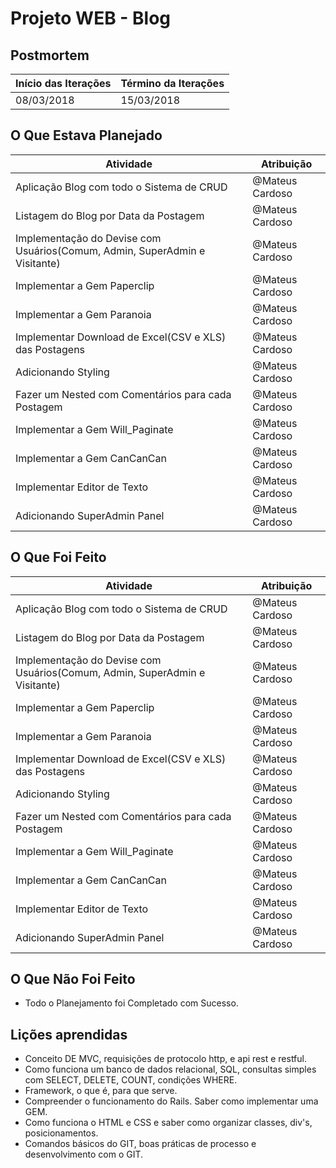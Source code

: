 # Projeto WEB - Blog

## Postmortem

Início das Iterações | Término da Iterações 
---------- | -----------
08/03/2018 | 15/03/2018

## O Que Estava Planejado

Atividade | Atribuição
---------- | -----------
|Aplicação Blog com todo o Sistema de CRUD | @Mateus Cardoso|
|Listagem do Blog por Data da Postagem | @Mateus Cardoso|
|Implementação do Devise com Usuários(Comum, Admin, SuperAdmin e Visitante) | @Mateus Cardoso|
|Implementar a Gem Paperclip | @Mateus Cardoso|
|Implementar a Gem Paranoia | @Mateus Cardoso|
|Implementar Download de Excel(CSV e XLS) das Postagens | @Mateus Cardoso|
|Adicionando Styling | @Mateus Cardoso|
|Fazer um Nested com Comentários para cada Postagem | @Mateus Cardoso|
|Implementar a Gem Will_Paginate | @Mateus Cardoso|
|Implementar a Gem CanCanCan | @Mateus Cardoso|
|Implementar Editor de Texto | @Mateus Cardoso|
|Adicionando SuperAdmin Panel | @Mateus Cardoso|

## O Que Foi Feito

Atividade | Atribuição
---------- | -----------
|Aplicação Blog com todo o Sistema de CRUD | @Mateus Cardoso|
|Listagem do Blog por Data da Postagem | @Mateus Cardoso|
|Implementação do Devise com Usuários(Comum, Admin, SuperAdmin e Visitante) | @Mateus Cardoso|
|Implementar a Gem Paperclip | @Mateus Cardoso|
|Implementar a Gem Paranoia | @Mateus Cardoso|
|Implementar Download de Excel(CSV e XLS) das Postagens | @Mateus Cardoso|
|Adicionando Styling | @Mateus Cardoso|
|Fazer um Nested com Comentários para cada Postagem | @Mateus Cardoso|
|Implementar a Gem Will_Paginate | @Mateus Cardoso|
|Implementar a Gem CanCanCan | @Mateus Cardoso|
|Implementar Editor de Texto | @Mateus Cardoso|
|Adicionando SuperAdmin Panel | @Mateus Cardoso|

## O Que Não Foi Feito
* Todo o Planejamento foi Completado com Sucesso.
 
## Lições aprendidas

* Conceito DE MVC, requisições de protocolo http, e api rest e restful.
* Como funciona um banco de dados relacional, SQL, consultas simples com SELECT, DELETE, COUNT, condições WHERE.
* Framework, o que é, para que serve.
* Compreender o funcionamento do Rails. Saber como implementar uma GEM.
* Como funciona o HTML e CSS e saber como organizar classes, div's, posicionamentos.
* Comandos básicos do GIT, boas práticas de processo e desenvolvimento com o GIT.